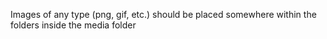 Images of any type (png, gif, etc.) should be placed somewhere within the folders inside the media folder
